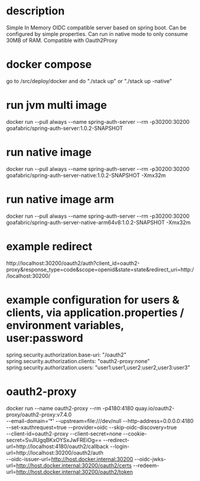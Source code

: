 # description

Simple In Memory OIDC compatible server based on spring boot.
Can be configured by simple properties.
Can run in native mode to only consume 30MB of RAM.
Compatible with Oauth2Proxy

# docker compose
go to /src/deploy/docker and do "./stack up" or "./stack up -native"

# run jvm multi image
docker run --pull always --name spring-auth-server --rm -p30200:30200 goafabric/spring-auth-server:1.0.2-SNAPSHOT

# run native image
docker run --pull always --name spring-auth-server --rm -p30200:30200 goafabric/spring-auth-server-native:1.0.2-SNAPSHOT -Xmx32m

# run native image arm
docker run --pull always --name spring-auth-server --rm -p30200:30200 goafabric/spring-auth-server-native-arm64v8:1.0.2-SNAPSHOT -Xmx32m

# example redirect
http://localhost:30200/oauth2/auth?client_id=oauth2-proxy&response_type=code&scope=openid&state=state&redirect_uri=http://localhost:30200/

# example configuration for users & clients, via application.properties / environment variables, user:password

spring.security.authorization.base-uri: "/oauth2"
spring.security.authorization.clients: "oauth2-proxy:none"
spring.security.authorization.users: "user1:user1,user2:user2,user3:user3"

# oauth2-proxy
docker run --name oauth2-proxy --rm -p4180:4180 quay.io/oauth2-proxy/oauth2-proxy:v7.4.0 \
--email-domain='*' --upstream=file:///dev/null --http-address=0.0.0.0:4180 --set-xauthrequest=true --provider=oidc --skip-oidc-discovery=true \
--client-id=oauth2-proxy --client-secret=none --cookie-secret=SvJIUgqBKxOYSxJwFREiOg== --redirect-url=http://localhost:4180/oauth2/callback --login-url=http://localhost:30200/oauth2/auth \
--oidc-issuer-url=http://host.docker.internal:30200 --oidc-jwks-url=http://host.docker.internal:30200/oauth2/certs --redeem-url=http://host.docker.internal:30200/oauth2/token

